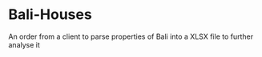 # Bali-Houses

An order from a client to parse properties of Bali into a XLSX file to further analyse it

